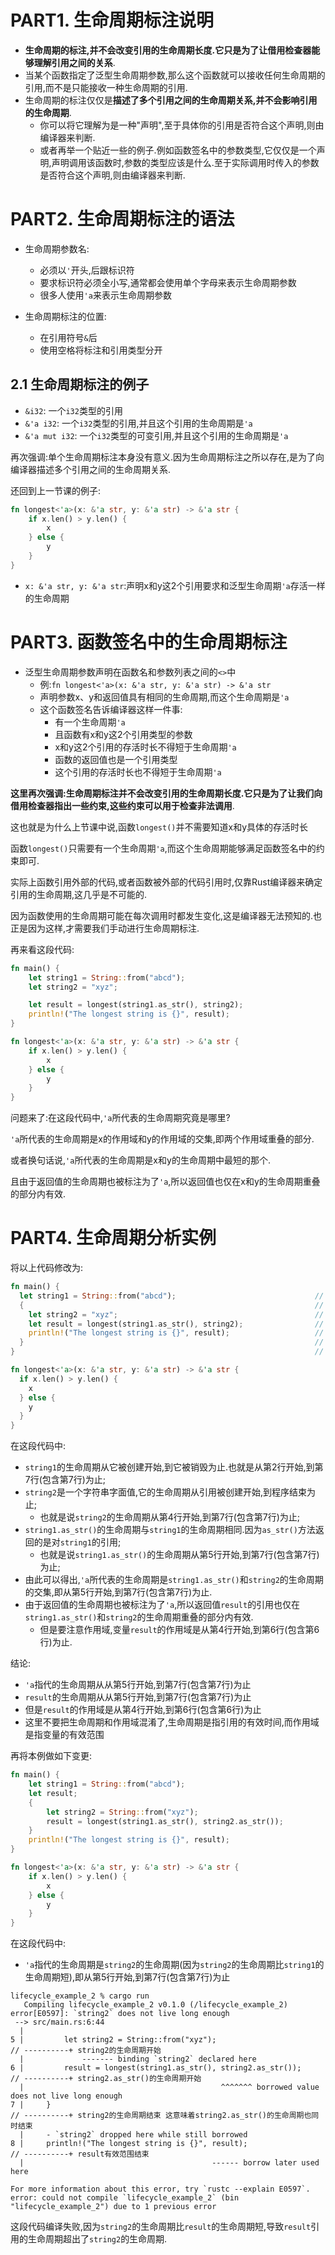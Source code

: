 # PART1. 生命周期标注说明

- **生命周期的标注,并不会改变引用的生命周期长度.它只是为了让借用检查器能够理解引用之间的关系**.
- 当某个函数指定了泛型生命周期参数,那么这个函数就可以接收任何生命周期的引用,而不是只能接收一种生命周期的引用.
- 生命周期的标注仅仅是**描述了多个引用之间的生命周期关系,并不会影响引用的生命周期**.
  - 你可以将它理解为是一种"声明",至于具体你的引用是否符合这个声明,则由编译器来判断.
  - 或者再举一个贴近一些的例子.例如函数签名中的参数类型,它仅仅是一个声明,声明调用该函数时,参数的类型应该是什么.至于实际调用时传入的参数是否符合这个声明,则由编译器来判断.

# PART2. 生命周期标注的语法

- 生命周期参数名:
  - 必须以`'`开头,后跟标识符
  - 要求标识符必须全小写,通常都会使用单个字母来表示生命周期参数
  - 很多人使用`'a`来表示生命周期参数

- 生命周期标注的位置:
  - 在引用符号`&`后
  - 使用空格将标注和引用类型分开

## 2.1 生命周期标注的例子

- `&i32`: 一个`i32`类型的引用
- `&'a i32`: 一个`i32`类型的引用,并且这个引用的生命周期是`'a`
- `&'a mut i32`: 一个`i32`类型的可变引用,并且这个引用的生命周期是`'a`

再次强调:单个生命周期标注本身没有意义.因为生命周期标注之所以存在,是为了向编译器描述多个引用之间的生命周期关系.

还回到上一节课的例子:

```rust
fn longest<'a>(x: &'a str, y: &'a str) -> &'a str {
    if x.len() > y.len() {
        x
    } else {
        y
    }
}
```

- `x: &'a str, y: &'a str`:声明x和y这2个引用要求和泛型生命周期`'a`存活一样的生命周期

# PART3. 函数签名中的生命周期标注

- 泛型生命周期参数声明在函数名和参数列表之间的`<>`中
  - 例:`fn longest<'a>(x: &'a str, y: &'a str) -> &'a str`
  - 声明参数x、y和返回值具有相同的生命周期,而这个生命周期是`'a`
  - 这个函数签名告诉编译器这样一件事:
    - 有一个生命周期`'a`
    - 且函数有x和y这2个引用类型的参数
    - x和y这2个引用的存活时长不得短于生命周期`'a`
    - 函数的返回值也是一个引用类型
    - 这个引用的存活时长也不得短于生命周期`'a`

**这里再次强调:生命周期标注并不会改变引用的生命周期长度.它只是为了让我们向借用检查器指出一些约束,这些约束可以用于检查非法调用**.

这也就是为什么上节课中说,函数`longest()`并不需要知道x和y具体的存活时长

函数`longest()`只需要有一个生命周期`'a`,而这个生命周期能够满足函数签名中的约束即可.

实际上函数引用外部的代码,或者函数被外部的代码引用时,仅靠Rust编译器来确定引用的生命周期,这几乎是不可能的.

因为函数使用的生命周期可能在每次调用时都发生变化,这是编译器无法预知的.也正是因为这样,才需要我们手动进行生命周期标注.

再来看这段代码:

```rust
fn main() {
    let string1 = String::from("abcd");
    let string2 = "xyz";

    let result = longest(string1.as_str(), string2);
    println!("The longest string is {}", result);
}

fn longest<'a>(x: &'a str, y: &'a str) -> &'a str {
    if x.len() > y.len() {
        x
    } else {
        y
    }
}
```

问题来了:在这段代码中,`'a`所代表的生命周期究竟是哪里?

`'a`所代表的生命周期是x的作用域和y的作用域的交集,即两个作用域重叠的部分.

或者换句话说,`'a`所代表的生命周期是x和y的生命周期中最短的那个.

且由于返回值的生命周期也被标注为了`'a`,所以返回值也仅在x和y的生命周期重叠的部分内有效.

# PART4. 生命周期分析实例

将以上代码修改为:

```rust
fn main() {
  let string1 = String::from("abcd");                               // ----------+ string1的生命周期开始
  {                                                                 //           |
    let string2 = "xyz";                                            // ----------+ string2是一个字符串字面值,它的生命周期从引用被创建开始,到程序结束为止,一直有效
    let result = longest(string1.as_str(), string2);                // ----------+ string1.as_str()的生命周期开始. Tips: string1.as_str()的生命周期结束时间与string1的生命周期结束时间相同.因为as_str()方法返回的是对string1的引用
    println!("The longest string is {}", result);                   //           |
  }                                                                 // ----------+
}                                                                   // ----------+ string1的生命周期结束

fn longest<'a>(x: &'a str, y: &'a str) -> &'a str {
  if x.len() > y.len() {
    x
  } else {
    y
  }
}
```

在这段代码中:

- `string1`的生命周期从它被创建开始,到它被销毁为止.也就是从第2行开始,到第7行(包含第7行)为止;
- `string2`是一个字符串字面值,它的生命周期从引用被创建开始,到程序结束为止;
  - 也就是说`string2`的生命周期从第4行开始,到第7行(包含第7行)为止;
- `string1.as_str()`的生命周期与`string1`的生命周期相同.因为`as_str()`方法返回的是对`string1`的引用;
  - 也就是说`string1.as_str()`的生命周期从第5行开始,到第7行(包含第7行)为止;
- 由此可以得出,`'a`所代表的生命周期是`string1.as_str()`和`string2`的生命周期的交集,即从第5行开始,到第7行(包含第7行)为止.
- 由于返回值的生命周期也被标注为了`'a`,所以返回值`result`的引用也仅在`string1.as_str()`和`string2`的生命周期重叠的部分内有效.
  - 但是要注意作用域,变量`result`的作用域是从第4行开始,到第6行(包含第6行)为止.

结论:

- `'a`指代的生命周期从从第5行开始,到第7行(包含第7行)为止
- `result`的生命周期从从第5行开始,到第7行(包含第7行)为止
- 但是`result`的作用域是从第4行开始,到第6行(包含第6行)为止
- 这里不要把生命周期和作用域混淆了,生命周期是指引用的有效时间,而作用域是指变量的有效范围

再将本例做如下变更:

```rust
fn main() {
    let string1 = String::from("abcd");                                     // ----------+ string1的生命周期开始
    let result;                                                                 // ----------+ result有效范围开始(注意是有效范围而不是生命周期)
    {                                                                                 //           |
        let string2 = String::from("xyz");                                  // ----------+ string2的生命周期开始
        result = longest(string1.as_str(), string2.as_str());                         // ----------+ string2.as_str()的生命周期开始
    }                                                                                 // ----------+ string2的生命周期结束 这意味着string2.as_str()的生命周期也同时结束
    println!("The longest string is {}", result);                                     // ----------+ result有效范围结束
}                                                                                     // ----------+ string1的生命周期结束

fn longest<'a>(x: &'a str, y: &'a str) -> &'a str {
    if x.len() > y.len() {
        x
    } else {
        y
    }
}
```

在这段代码中:

- `'a`指代的生命周期是`string2`的生命周期(因为`string2`的生命周期比`string1`的生命周期短),即从第5行开始,到第7行(包含第7行)为止

```
lifecycle_example_2 % cargo run  
   Compiling lifecycle_example_2 v0.1.0 (/lifecycle_example_2)
error[E0597]: `string2` does not live long enough
 --> src/main.rs:6:44
  |
5 |         let string2 = String::from("xyz");                                  // ----------+ string2的生命周期开始
  |             ------- binding `string2` declared here
6 |         result = longest(string1.as_str(), string2.as_str());                         // ----------+ string2.as_str()的生命周期开始
  |                                            ^^^^^^^ borrowed value does not live long enough
7 |     }                                                                                 // ----------+ string2的生命周期结束 这意味着string2.as_str()的生命周期也同时结束
  |     - `string2` dropped here while still borrowed
8 |     println!("The longest string is {}", result);                                     // ----------+ result有效范围结束
  |                                          ------ borrow later used here

For more information about this error, try `rustc --explain E0597`.
error: could not compile `lifecycle_example_2` (bin "lifecycle_example_2") due to 1 previous error
```

这段代码编译失败,因为`string2`的生命周期比`result`的生命周期短,导致`result`引用的生命周期超出了`string2`的生命周期.